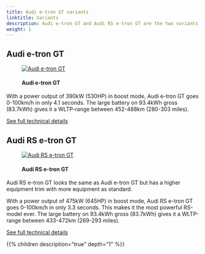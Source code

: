 ```yaml
---
title: Audi e-tron GT variants
linktitle: Variants
description: Audi e-tron GT and Audi RS e-tron GT are the two variants available.
weight: 1
---
```

<!-- markdownlint-disable MD033 -->
## Audi e-tron GT

<figure>
    <a href="https://media.electrichasgoneaudi.net/multimedia/models/e-tron-gt/variants/e-tron-gt.jpg">
        <img src="https://media.electrichasgoneaudi.net/multimedia/models/e-tron-gt/variants/e-tron-gts.jpg"
        alt="Audi e-tron GT" title="Audi e-tron GT">
    </a>
    <figcaption><h4>Audi e-tron GT</h4></figcaption>
</figure>

With a power output of 390kW (530HP) in boost mode, Audi e-tron GT goes 0-100km/h in only 4.1 seconds. The large battery on 93.4kWh gross (83.7kWh) gives it a WLTP-range between 452-488km (280-303 miles).

[See full technical details](/models/e-tron-gt/specifications/#audi-e-tron-gt)

## Audi RS e-tron GT

<figure>
    <a href="https://media.electrichasgoneaudi.net/multimedia/models/e-tron-gt/variants/rs-e-tron-gt.jpg">
        <img src="https://media.electrichasgoneaudi.net/multimedia/models/e-tron-gt/variants/rs-e-tron-gts.jpg"
        alt="Audi RS e-tron GT" title="Audi RS e-tron GT">
    </a>
    <figcaption><h4>Audi RS e-tron GT</h4></figcaption>
</figure>

Audi RS e-tron GT looks the same as Audi e-tron GT but has a higher equipment trim with more equipment as standard.

With a power output of 475kW (645HP) in boost mode, Audi RS e-tron GT goes 0-100km/h in only 3.3 seconds. This makes it the most powerful RS-model ever. The large battery on 93.4kWh gross (83.7kWh) gives it a WLTP-range between 433-472km (269-293 miles).

[See full technical details](/models/e-tron-gt/specifications/#audi-rs-e-tron-gt)

{{% children description="true" depth="1" %}}
